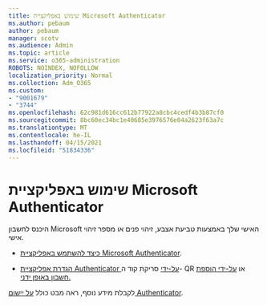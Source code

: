 ```yaml
---
title: שימוש באפליקציית Microsoft Authenticator
ms.author: pebaum
author: pebaum
manager: scotv
ms.audience: Admin
ms.topic: article
ms.service: o365-administration
ROBOTS: NOINDEX, NOFOLLOW
localization_priority: Normal
ms.collection: Adm_O365
ms.custom:
- "9001679"
- "3744"
ms.openlocfilehash: 62c981d616cc612b77922a8cbc4cedf4b3b87cf0
ms.sourcegitcommit: 8bc60ec34bc1e40685e3976576e04a2623f63a7c
ms.translationtype: MT
ms.contentlocale: he-IL
ms.lasthandoff: 04/15/2021
ms.locfileid: "51834336"
---
```

# <a name="using-the-microsoft-authenticator-app"></a>שימוש באפליקציית Microsoft Authenticator

היכנס לחשבון Microsoft האישי שלך באמצעות טביעת אצבע, זיהוי פנים או מספר זיהוי אישי.

- [כיצד להשתמש באפליקציית Microsoft Authenticator](https://support.microsoft.com/help/4026727/microsoft-account-how-to-use-the-microsoft-authenticator-app). 

- [הגדרת אפליקציית Authenticator על-ידי](https://docs.microsoft.com/azure/active-directory/user-help/security-info-setup-auth-app) סריקת קוד ה- QR או [על-ידי הוספת חשבון באופן ידני.](https://docs.microsoft.com/azure/active-directory/user-help/user-help-auth-app-add-account-manual)  

לקבלת מידע נוסף, ראה מבט כולל [על יישום Authenticator](https://docs.microsoft.com/azure/active-directory/user-help/user-help-auth-app-overview).
